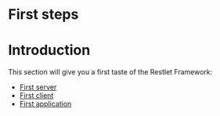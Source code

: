 First steps
===========

Introduction
============

This section will give you a first taste of the Restlet Framework:

-   [First
    server](http://wiki.restlet.org/docs_2.1/13-restlet/21-restlet/318-restlet/319-restlet.html "First server")
-   [First
    client](http://wiki.restlet.org/docs_2.1/13-restlet/21-restlet/318-restlet/320-restlet.html "First client")
-   [First
    application](http://wiki.restlet.org/docs_2.1/13-restlet/21-restlet/318-restlet/303-restlet.html "First application")

